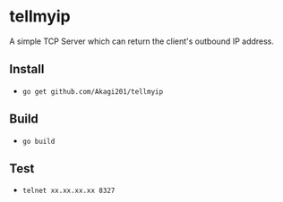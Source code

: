 # tellmyip

A simple TCP Server which can return the client's outbound IP address.

## Install
* `go get github.com/Akagi201/tellmyip`

## Build
* `go build`

## Test
* `telnet xx.xx.xx.xx 8327`
